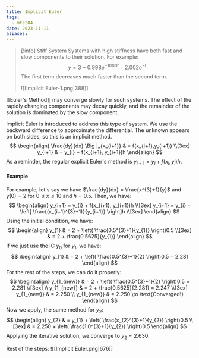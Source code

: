 ```yaml
---
title: Implicit Euler
tags:
  - mte204
date: 2023-11-11
aliases:
---
```


>[!info] Stiff System
>Systems with high stiffness have both fast and slow components to their solution. For example:
>$$
>y = 3 - 0.998e^{-1000t} - 2.002e^{-t}
>$$
>The first term decreases much faster than the second term.
>
>![[Implicit Euler-1.png|388]]


[[Euler's Method]] may converge slowly for such systems. The effect of the rapidly changing components may decay quickly, and the remainder of the solution is dominated by the slow component.

Implicit Euler is introduced to address this type of system. We use the backward difference to approximate the differential. The unknown appears on both sides, so this is an implicit method.
$$
\begin{align}
\frac{dy}{dx} \Big |_{x_{i+1}}  & = f(x_{i+1},y_{i+1}) \\[3ex] 
y_{i+1}  & = y_{i} + f(x_{i+1}, y_{i+1})h
\end{align}
$$
As a reminder, the regular explicit Euler's method is $y_{i+1} = y_{i} + f(x_{i}, y_{i})h$.
#### Example
For example, let's say we have $\frac{dy}{dx} = \frac{x^{3}+1}{y}$ and $y(0)=2$ for $0 \leq x \leq 10$ and $h = 0.5$.
Then, we have:
$$
\begin{align}
y_{i+1} = y_{i} + f(x_{i+1}, y_{i+1})h \\[3ex] 
y_{i+1} = y_{i} + \left[ \frac{(x_{i+1}^{3}+1)}{y_{i+1}} \right]h \\[3ex] 
\end{align}
$$
Using the initial condition, we have:
$$
\begin{align}
y_{1}  & = 2 + \left( \frac{0.5^{3}+1}{y_{1}} \right)0.5 \\[3ex]  
	 & = 2 + \frac{0.5625}{y_{1}}
\end{align}
$$
If we just use the IC $y_{0}$ for $y_{1}$, we have:
$$
\begin{align}
y_{1}  & = 2 + \left( \frac{0.5^{3}+1}{2} \right)0.5 = 2.281
\end{align}
$$
For the rest of the steps, we can do it properly:
$$
\begin{align}
y_{1_{new}}  & = 2 + \left( \frac{0.5^{3}+1}{2} \right)0.5 = 2.281 \\[3ex]  \\
y_{1_{new}}  & = 2 + \frac{0.5625}{2.281} = 2.247 \\[3ex] 
y_{1_{new}}  & = 2.250 \\
y_{1_{new}}  & = 2.250  \to \text{Converged!}
\end{align}
$$
Now we apply, the same method for $y_{2}$:
$$
\begin{align}
y_{2} &  = y_{1} + \left( \frac{x_{2}^{3}+1}{y_{2}} \right)0.5 \\[3ex] 
	 & = 2.250  + \left( \frac{1.0^{3}+1}{y_{2}} \right)0.5
\end{align}
$$
Applying the iterative solution, we converge to $y_{2} = 2.630$.

Rest of the steps:
![[Implicit Euler.png|676]]